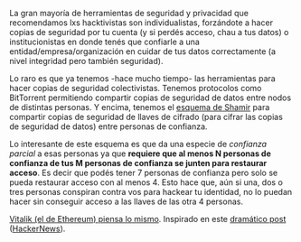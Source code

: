 La gran mayoría de herramientas de seguridad y privacidad que recomendamos lxs hacktivistas son individualistas, forzándote a hacer copias de seguridad por tu cuenta (y si perdés acceso, chau a tus datos) o institucionistas en donde tenés que confiarle a una entidad/empresa/organización en cuidar de tus datos correctamente (a nivel integridad pero también seguridad).

Lo raro es que ya tenemos -hace mucho tiempo- las herramientas para hacer copias de seguridad colectivistas. Tenemos protocolos como BitTorrent permitiendo compartir copias de seguridad de datos entre nodos de distintas personas. Y encima, tenemos el [esquema de Shamir](https://es.wikipedia.org/wiki/Esquema_de_Shamir) para compartir copias de seguridad de llaves de cifrado (para cifrar las copias de seguridad de datos) entre personas de confianza.

Lo interesante de este esquema es que da una especie de _confianza parcial_ a esas personas ya que **requiere que al menos N personas de confianza de tus M personas de confianza se junten para restaurar acceso**. Es decir que podés tener 7 personas de confianza pero solo se pueda restaurar acceso con al menos 4. Esto hace que, aún si una, dos o tres personas conspiran contra vos para hackear tu identidad, no lo puedan hacer sin conseguir acceso a las llaves de las otra 4 personas.

[Vitalik (el de Ethereum) piensa lo mismo](https://vitalik.ca/general/2021/01/11/recovery.html). Inspirado en este [dramático post](https://shkspr.mobi/blog/2022/06/ive-locked-myself-out-of-my-digital-life/) ([HackerNews](https://news.ycombinator.com/item?id=31652650)).
